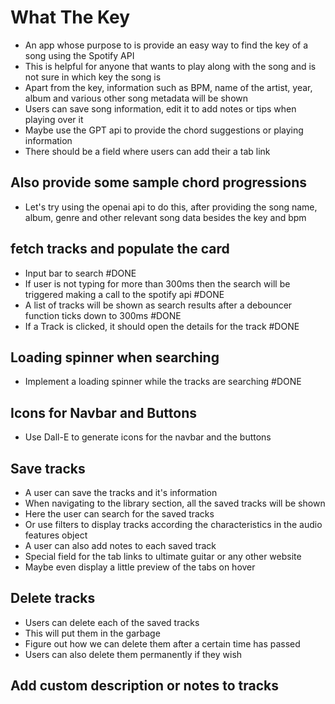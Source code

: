 
# What The Key
- An app whose purpose to is provide an easy way to find the key of a song using the Spotify API
- This is helpful for anyone that wants to play along with the song and is not sure in which key the song is
- Apart from the key, information such as BPM, name of the artist, year, album and various other song metadata will be shown
- Users can save song information, edit it to add notes or tips when playing over it
- Maybe use the GPT api to provide the chord suggestions or playing information
- There should be a field where users can add their a tab link




## Also provide some sample chord progressions
- Let's try using the openai api to do this, after providing the song name, album, genre and other relevant song data besides the key and bpm


## fetch tracks and populate the card
- Input bar to search #DONE 
- If user is not typing for more than 300ms then the search will be triggered making a call to the spotify api #DONE  
- A list of tracks will be shown as search results after a debouncer function ticks down to 300ms #DONE 
- If a Track is clicked, it should open the details for the track #DONE 

## Loading spinner when searching
- Implement a loading spinner while the tracks are searching #DONE 

## Icons for Navbar and Buttons
- Use Dall-E to generate icons for the navbar and the buttons
## Save tracks
- A user can save the tracks and it's information
- When navigating to the library section, all the saved tracks will be shown
- Here the user can search for the saved tracks
- Or use filters to display tracks according the characteristics in the audio features object
- A user can also add notes to each saved track
- Special field for the tab links to ultimate guitar or any other website
- Maybe even display a little preview of the tabs on hover
## Delete tracks
- Users can delete each of the saved tracks
- This will put them in the garbage
- Figure out how we can delete them after a certain time has passed
- Users can also delete them permanently if they wish
## Add custom description or notes to tracks


